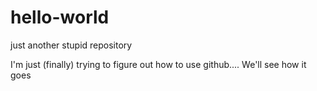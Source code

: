 # hello-world
just another stupid repository

I'm just (finally) trying to figure out how to use github....
We'll see how it goes
